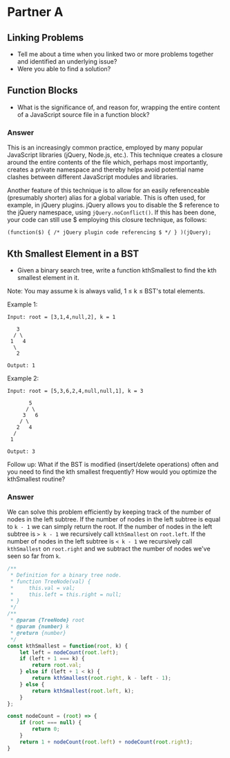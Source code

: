 # Partner A

## Linking Problems
* Tell me about a time when you linked two or more problems together and identified an underlying issue?
* Were you able to find a solution?

## Function Blocks
* What is the significance of, and reason for, wrapping the entire content of a JavaScript source file in a function block?

### Answer
This is an increasingly common practice, employed by many popular JavaScript libraries (jQuery, Node.js, etc.). This technique creates a closure around the entire contents of the file which, perhaps most importantly, creates a private namespace and thereby helps avoid potential name clashes between different JavaScript modules and libraries.

Another feature of this technique is to allow for an easily referenceable (presumably shorter) alias for a global variable. This is often used, for example, in jQuery plugins. jQuery allows you to disable the $ reference to the jQuery namespace, using `jQuery.noConflict()`. If this has been done, your code can still use $ employing this closure technique, as follows:

`(function($) { /* jQuery plugin code referencing $ */ } )(jQuery);`

## Kth Smallest Element in a BST
* Given a binary search tree, write a function kthSmallest to find the kth smallest element in it.

Note:
You may assume k is always valid, 1 ≤ k ≤ BST's total elements.

Example 1:
```
Input: root = [3,1,4,null,2], k = 1

   3
  / \
 1   4
  \
   2

Output: 1
```

Example 2:
```
Input: root = [5,3,6,2,4,null,null,1], k = 3

       5
      / \
     3   6
    / \
   2   4
  /
 1

Output: 3
```
Follow up:
What if the BST is modified (insert/delete operations) often and you need to find the kth smallest frequently? How would you optimize the kthSmallest routine?


### Answer
We can solve this problem efficiently by keeping track of the number of nodes in the left subtree.  If the number of nodes in the left subtree is equal to `k - 1` we can simply return the root.  If the number of nodes in the left subtree is `> k - 1` we recursively call `kthSmallest` on `root.left`.  If the number of nodes in the left subtree is `< k - 1` we recursively call `kthSmallest` on `root.right` and we subtract the number of nodes we've seen so far from `k`.

```JavaScript
/**
 * Definition for a binary tree node.
 * function TreeNode(val) {
 *     this.val = val;
 *     this.left = this.right = null;
 * }
 */
/**
 * @param {TreeNode} root
 * @param {number} k
 * @return {number}
 */
const kthSmallest = function(root, k) {
    let left = nodeCount(root.left);
    if (left + 1 === k) {
        return root.val;
    } else if (left + 1 < k) {
        return kthSmallest(root.right, k - left - 1);
    } else {
        return kthSmallest(root.left, k);
    }
};

const nodeCount = (root) => {
    if (root === null) {
        return 0;
    }
    return 1 + nodeCount(root.left) + nodeCount(root.right);
}
```
